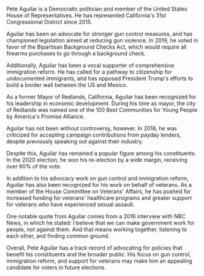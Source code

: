 Pete Aguilar is a Democratic politician and member of the United States House of Representatives. He has represented California's 31st Congressional District since 2015.

Aguilar has been an advocate for stronger gun control measures, and has championed legislation aimed at reducing gun violence. In 2019, he voted in favor of the Bipartisan Background Checks Act, which would require all firearms purchases to go through a background check.

Additionally, Aguilar has been a vocal supporter of comprehensive immigration reform. He has called for a pathway to citizenship for undocumented immigrants, and has opposed President Trump's efforts to build a border wall between the US and Mexico.

As a former Mayor of Redlands, California, Aguilar has been recognized for his leadership in economic development. During his time as mayor, the city of Redlands was named one of the 100 Best Communities for Young People by America's Promise Alliance.

Aguilar has not been without controversy, however. In 2018, he was criticized for accepting campaign contributions from payday lenders, despite previously speaking out against their industry.

Despite this, Aguilar has remained a popular figure among his constituents. In the 2020 election, he won his re-election by a wide margin, receiving over 60% of the vote.

In addition to his advocacy work on gun control and immigration reform, Aguilar has also been recognized for his work on behalf of veterans. As a member of the House Committee on Veterans' Affairs, he has pushed for increased funding for veterans' healthcare programs and greater support for veterans who have experienced sexual assault.

One notable quote from Aguilar comes from a 2016 interview with NBC News, in which he stated: I believe that we can make government work for people, not against them. And that means working together, listening to each other, and finding common ground.

Overall, Pete Aguilar has a track record of advocating for policies that benefit his constituents and the broader public. His focus on gun control, immigration reform, and support for veterans may make him an appealing candidate for voters in future elections.
